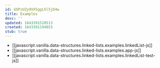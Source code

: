 ```yaml
---
id: GOPzUZy9VX5ggLhl5jD4w
title: Examples
desc: ''
updated: 1643391528513
created: 1643391194053
stub: true
---
```


- [[javascript.vanilla.data-structures.linked-lists.examples.linkedList-js]]
- [[javascript.vanilla.data-structures.linked-lists.examples.app-js]]
- [[javascript.vanilla.data-structures.linked-lists.examples.linkedList-test-js]]
